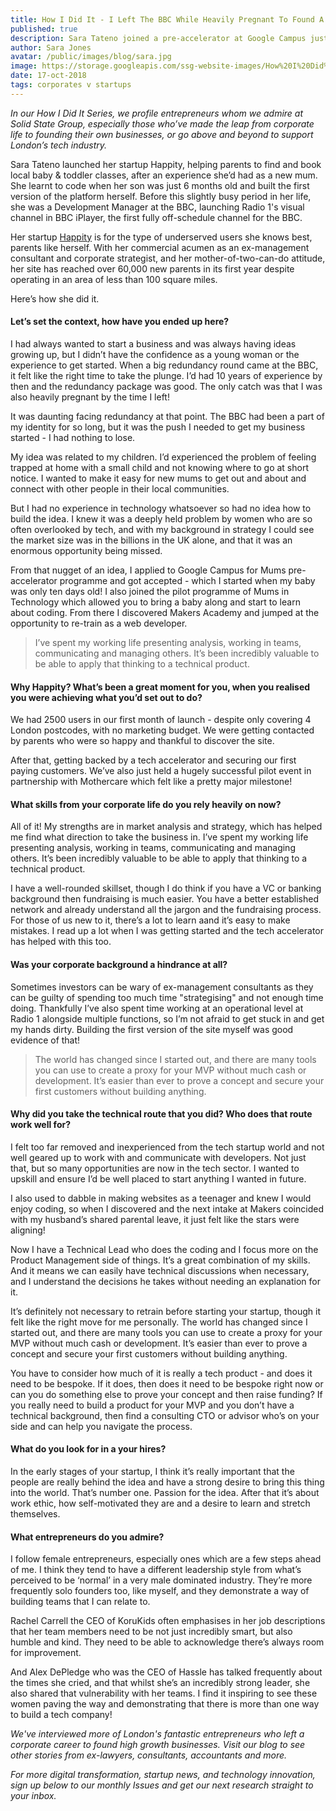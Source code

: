```yaml
---
title: How I Did It - I Left The BBC While Heavily Pregnant To Found A Parents Tech Startup
published: true
description: Sara Tateno joined a pre-accelerator at Google Campus just ten days after giving birth. She started a full time coding course 6 months later. Now her startup Happity serves thousands of parents, and her wee one is still barely out of nappies. Here's how she did it.
author: Sara Jones
avatar: /public/images/blog/sara.jpg
image: https://storage.googleapis.com/ssg-website-images/How%20I%20Did%20It%20Sara%20Tateno/Sara%20Tateno%20header.jpg
date: 17-oct-2018
tags: corporates v startups
---
```


*In our How I Did It Series, we profile entrepreneurs whom we admire at Solid State Group, especially those who’ve made the leap from corporate life to founding their own businesses, or go above and beyond to support London’s tech industry.*

Sara Tateno launched her startup Happity, helping parents to find and book local baby & toddler classes, after an experience she’d had as a new mum. She learnt to code when her son was just 6 months old and built the first version of the platform herself. Before this slightly busy period in her life, she was a Development Manager at the BBC, launching Radio 1's visual channel in BBC iPlayer, the first fully off-schedule channel for the BBC.

Her startup [Happity](http://happity.co.uk/) is for the type of underserved users she knows best, parents like herself. With her commercial acumen as an ex-management consultant and corporate strategist, and her mother-of-two-can-do attitude, her site has reached over 60,000 new parents in its first year despite operating in an area of less than 100 square miles.

Here’s how she did it.

#### Let’s set the context, how have you ended up here?

I had always wanted to start a business and was always having ideas growing up, but I didn’t have the confidence as a young woman or the experience to get started. When a big redundancy round came at the BBC, it felt like the right time to take the plunge. I’d had 10 years of experience by then and the redundancy package was good. The only catch was that I was also heavily pregnant by the time I left!

It was daunting facing redundancy at that point. The BBC had been a part of my identity for so long, but it was the push I needed to get my business started - I had nothing to lose.

My idea was related to my children. I’d experienced the problem of feeling trapped at home with a small child and not knowing where to go at short notice. I wanted to make it easy for new mums to get out and about and connect with other people in their local communities. 

But I had no experience in technology whatsoever so had no idea how to build the idea. I knew it was a deeply held problem by women who are so often overlooked by tech, and with my background in strategy I could see the market size was in the billions in the UK alone, and that it was an enormous opportunity being missed. 

From that nugget of an idea, I applied to Google Campus for Mums pre-accelerator programme and got accepted - which I started when my baby was only ten days old! I also joined the pilot programme of Mums in Technology which allowed you to bring a baby along and start to learn about coding. From there I discovered Makers Academy and jumped at the opportunity to re-train as a web developer.

> I’ve spent my working life presenting analysis, working in teams, communicating and managing others. It’s been incredibly valuable to be able to apply that thinking to a technical product.

#### Why Happity? What’s been a great moment for you, when you realised you were achieving what you’d set out to do?

We had 2500 users in our first month of launch - despite only covering 4 London postcodes, with no marketing budget. We were getting contacted by parents who were so happy and thankful to discover the site. 

After that, getting backed by a tech accelerator and securing our first paying customers. We’ve also just held a hugely successful pilot event in partnership with Mothercare which felt like a pretty major milestone!

#### What skills from your corporate life do you rely heavily on now?

All of it! My strengths are in market analysis and strategy, which has helped me find what direction to take the business in. I’ve spent my working life presenting analysis, working in teams, communicating and managing others. It’s been incredibly valuable to be able to apply that thinking to a technical product.

I have a well-rounded skillset, though I do think if you have a VC or banking background then fundraising is much easier. You have a better established network and already understand all the jargon and the fundraising process. For those of us new to it, there’s a lot to learn aand it’s easy to make mistakes. I read up a lot when I was getting started and the tech accelerator has helped with this too.

#### Was your corporate background a hindrance at all?

Sometimes investors can be wary of ex-management consultants as they can be guilty of spending too much time "strategising" and not enough time doing. Thankfully I’ve also spent time working at an operational level at Radio 1 alongside multiple functions, so I’m not afraid to get stuck in and get my hands dirty. Building the first version of the site myself was good evidence of that!

> The world has changed since I started out, and there are many tools you can use to create a proxy for your MVP without much cash or development. It’s easier than ever to prove a concept and secure your first customers without building anything.

#### Why did you take the technical route that you did? Who does that route work well for?

I felt too far removed and inexperienced from the tech startup world and not well geared up to work with and communicate with developers. Not just that, but so many opportunities are now in the tech sector. I wanted to upskill and ensure I’d be well placed to start anything I wanted in future.

I also used to dabble in making websites as a teenager and knew I would enjoy coding, so when I discovered and the next intake at Makers coincided with my husband’s shared parental leave, it just felt like the stars were aligning!

Now I have a Technical Lead who does the coding and I focus more on the Product Management side of things. It’s a great combination of my skills. And it means we can easily have technical discussions when necessary, and I understand the decisions he takes without needing an explanation for it.

It’s definitely not necessary to retrain before starting your startup, though it felt like the right move for me personally. The world has changed since I started out, and there are many tools you can use to create a proxy for your MVP without much cash or development. It’s easier than ever to prove a concept and secure your first customers without building anything.

You have to consider how much of it is really a tech product - and does it need to be bespoke. If it does, then does it need to be bespoke right now or can you do something else to prove your concept and then raise funding? If you really need to build a product for your MVP and you don’t have a technical background, then find a consulting CTO or advisor who’s on your side and can help you navigate the process.

#### What do you look for in a your hires?

In the early stages of your startup, I think it’s really important that the people are really behind the idea and have a strong desire to bring this thing into the world. That’s number one. Passion for the idea. After that it’s about work ethic, how self-motivated they are and a desire to learn and stretch themselves.

#### What entrepreneurs do you admire?

I follow female entrepreneurs, especially ones which are a few steps ahead of me. I think they tend to have a different leadership style from what’s perceived to be ‘normal’ in a very male dominated industry. They’re more frequently solo founders too, like myself, and they demonstrate a way of building teams that I can relate to. 

Rachel Carrell the CEO of KoruKids often emphasises in her job descriptions that her team members need to be not just incredibly smart, but also humble and kind. They need to be able to acknowledge there’s always room for improvement.

And Alex DePledge who was the CEO of Hassle has talked frequently about the times she cried, and that whilst she’s an incredibly strong leader, she also shared that vulnerability with her teams. I find it inspiring to see these women paving the way and demonstrating that there is more than one way to build a tech company!

*We've interviewed more of London's fantastic entrepreneurs who left a corporate career to found high growth businesses. Visit our blog to see other stories from ex-lawyers, consultants, accountants and more.*

*For more digital transformation, startup news, and technology innovation, sign up below to our monthly Issues and get our next research straight to your inbox.*
